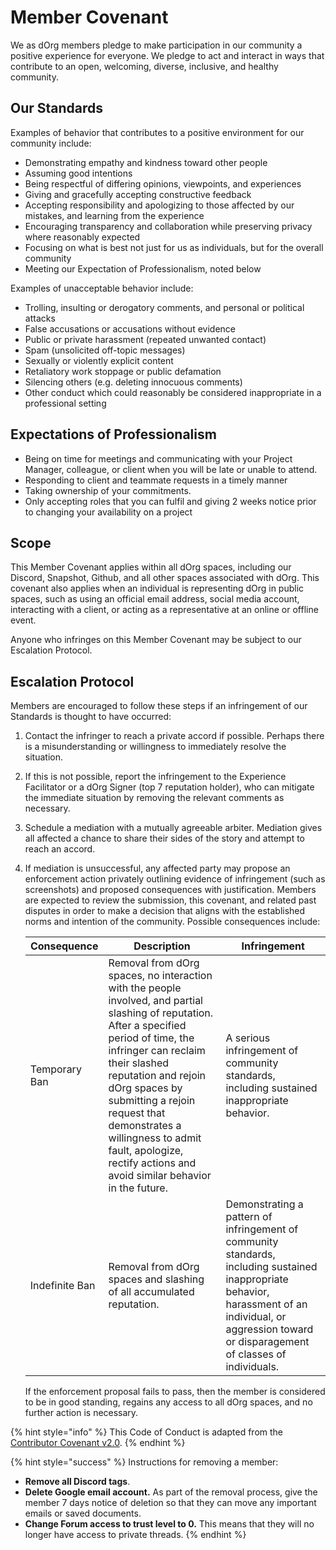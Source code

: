 # Member Covenant

We as dOrg members pledge to make participation in our community a positive experience for everyone. We pledge to act and interact in ways that contribute to an open, welcoming, diverse, inclusive, and healthy community.

## Our Standards

Examples of behavior that contributes to a positive environment for our community include:

* Demonstrating empathy and kindness toward other people
* Assuming good intentions
* Being respectful of differing opinions, viewpoints, and experiences
* Giving and gracefully accepting constructive feedback
* Accepting responsibility and apologizing to those affected by our mistakes, and learning from the experience
* Encouraging transparency and collaboration while preserving privacy where reasonably expected
* Focusing on what is best not just for us as individuals, but for the overall community
* Meeting our Expectation of Professionalism, noted below

Examples of unacceptable behavior include:

* Trolling, insulting or derogatory comments, and personal or political attacks
* False accusations or accusations without evidence
* Public or private harassment (repeated unwanted contact)
* Spam (unsolicited off-topic messages)
* Sexually or violently explicit content
* Retaliatory work stoppage or public defamation
* Silencing others (e.g. deleting innocuous comments)
* Other conduct which could reasonably be considered inappropriate in a professional setting

## Expectations of Professionalism

* Being on time for meetings and communicating with your Project Manager, colleague, or client when you will be late or unable to attend.
* Responding to client and teammate requests in a timely manner
* Taking ownership of your commitments.
* Only accepting roles that you can fulfil and giving 2 weeks notice prior to changing your availability on a project

## Scope

This Member Covenant applies within all dOrg spaces, including our Discord, Snapshot, Github, and all other spaces associated with dOrg. This covenant also applies when an individual is representing dOrg in public spaces, such as using an official email address, social media account, interacting with a client, or acting as a representative at an online or offline event.

Anyone who infringes on this Member Covenant may be subject to our Escalation Protocol.

## Escalation Protocol

Members are encouraged to follow these steps if an infringement of our Standards is thought to have occurred:

1. Contact the infringer to reach a private accord if possible. Perhaps there is a misunderstanding or willingness to immediately resolve the situation.
2. If this is not possible, report the infringement to the Experience Facilitator or a dOrg Signer (top 7 reputation holder), who can mitigate the immediate situation by removing the relevant comments as necessary.
3. Schedule a mediation with a mutually agreeable arbiter. Mediation gives all affected a chance to share their sides of the story and attempt to reach an accord.
4.  If mediation is unsuccessful, any affected party may propose an enforcement action privately outlining evidence of infringement (such as screenshots) and proposed consequences with justification. Members are expected to review the submission, this covenant, and related past disputes in order to make a decision that aligns with the established norms and intention of the community. Possible consequences include:

    | Consequence    | Description                                                                                                                                                                                                                                                                                                                                                            | Infringement                                                                                                                                                                                              |
    | -------------- | ---------------------------------------------------------------------------------------------------------------------------------------------------------------------------------------------------------------------------------------------------------------------------------------------------------------------------------------------------------------------- | --------------------------------------------------------------------------------------------------------------------------------------------------------------------------------------------------------- |
    | Temporary Ban  | Removal from dOrg spaces, no interaction with the people involved, and partial slashing of reputation. After a specified period of time, the infringer can reclaim their slashed reputation and rejoin dOrg spaces by submitting a rejoin request that demonstrates a willingness to admit fault, apologize, rectify actions and avoid similar behavior in the future. | A serious infringement of community standards, including sustained inappropriate behavior.                                                                                                                |
    | Indefinite Ban | Removal from dOrg spaces and slashing of all accumulated reputation.                                                                                                                                                                                                                                                                                                   | Demonstrating a pattern of infringement of community standards, including sustained inappropriate behavior, harassment of an individual, or aggression toward or disparagement of classes of individuals. |

    If the enforcement proposal fails to pass, then the member is considered to be in good standing, regains any access to all dOrg spaces, and no further action is necessary.&#x20;

{% hint style="info" %}
This Code of Conduct is adapted from the [Contributor Covenant v2.0](http://contributor-covenant.org/version/2/0/code\_of\_conduct).
{% endhint %}

{% hint style="success" %}
Instructions for removing a member:

* **Remove all Discord tags**.
* **Delete Google email account.** As part of the removal process, give the member 7 days notice of deletion so that they can move any important emails or saved documents.
* **Change Forum access to trust level to 0.** This means that they will no longer have access to private threads.
{% endhint %}
